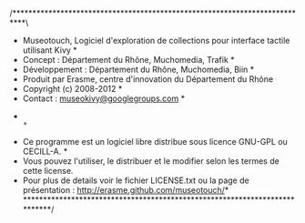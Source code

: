 /***************************************************************************\
 *  Museotouch, Logiciel d'exploration de collections pour interface tactile utilisant Kivy                        *
 *  Concept : Département du Rhône, Muchomedia, Trafik *  
 *  Développement : Département du Rhône, Muchomedia, Biin *  
 *  Produit par Erasme, centre d'innovation du Département du Rhône  
 *  Copyright (c) 2008-2012                                                *
 *  Contact : museokivy@googlegroups.com                                                *
 *                                                                         *
 *  Ce programme est un logiciel libre distribue sous licence GNU-GPL ou CECILL-A.     *
 *  Vous pouvez l'utiliser, le distribuer et le modifier selon les termes de cette license.
 *  Pour plus de details voir le fichier LICENSE.txt ou la page de présentation : http://erasme.github.com/museotouch/*
\***************************************************************************/